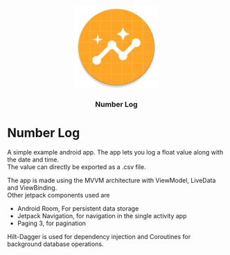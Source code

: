 <p align="center">
    <img src="app/src/main/res/mipmap-xxxhdpi/ic_launcher_round.png"
</p>
<h3 align="center">Number Log</h3>

# Number Log
A simple example android app. The app lets you log a float value along with the date and time.    
The value can directly be exported as a .csv file.    
    
The app is made using the MVVM architecture with ViewModel, LiveData and ViewBinding.    
Other jetpack components used are  
* Android Room, For persistent data storage  
* Jetpack Navigation, for navigation in the single activity app
* Paging 3, for pagination  
  
Hilt-Dagger is used for dependency injection and Coroutines for background database operations.


